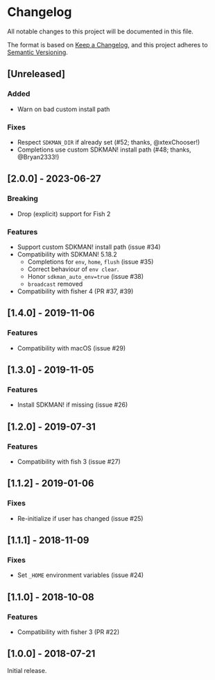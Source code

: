 # Changelog

All notable changes to this project will be documented in this file.

The format is based on [Keep a Changelog](https://keepachangelog.com/en/1.0.0/), and
this project adheres to [Semantic Versioning](https://semver.org/spec/v2.0.0.html).

## [Unreleased]

### Added

- Warn on bad custom install path 

### Fixes

- Respect `SDKMAN_DIR` if already set (#52; thanks, @xtexChooser!)
- Completions use custom SDKMAN! install path (#48; thanks, @Bryan2333!)

## [2.0.0] - 2023-06-27

### Breaking

- Drop (explicit) support for Fish 2

### Features

- Support custom SDKMAN! install path (issue #34)
- Compatibility with SDKMAN! 5.18.2
  - Completions for `env`, `home`, `flush` (issue #35)
  - Correct behaviour of `env clear`. 
  - Honor `sdkman_auto_env=true` (issue #38)
  - `broadcast` removed
- Compatibility with fisher 4 (PR #37, #39)

## [1.4.0] - 2019-11-06

### Features

- Compatibility with macOS (issue #29)

## [1.3.0] - 2019-11-05

### Features

- Install SDKMAN! if missing (issue #26)

## [1.2.0] - 2019-07-31

### Features

- Compatibility with fish 3 (issue #27)

## [1.1.2] - 2019-01-06

### Fixes

-  Re-initialize if user has changed (issue #25)

## [1.1.1] - 2018-11-09

### Fixes

- Set `_HOME` environment variables (issue #24)

## [1.1.0] - 2018-10-08

### Features

- Compatibility with fisher 3 (PR #22)

## [1.0.0] - 2018-07-21

Initial release. 
